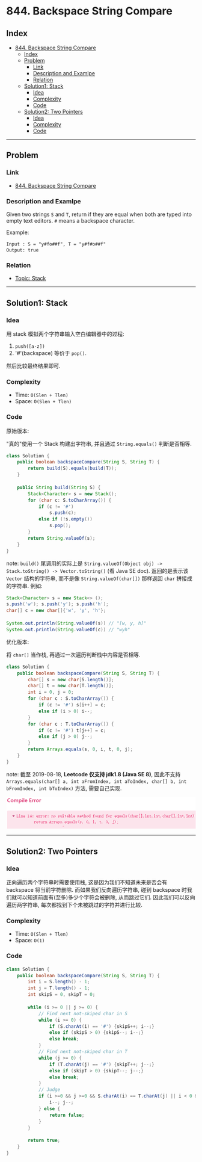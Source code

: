 # 844. Backspace String Compare

## Index

- [844. Backspace String Compare](#844-backspace-string-compare)
  - [Index](#index)
  - [Problem](#problem)
    - [Link](#link)
    - [Description and Examlpe](#description-and-examlpe)
    - [Relation](#relation)
  - [Solution1: Stack](#solution1-stack)
    - [Idea](#idea)
    - [Complexity](#complexity)
    - [Code](#code)
  - [Solution2: Two Pointers](#solution2-two-pointers)
    - [Idea](#idea-1)
    - [Complexity](#complexity-1)
    - [Code](#code-1)

----

## Problem

### Link

- [844. Backspace String Compare][1]

### Description and Examlpe

Given two strings `S` and `T`, return if they are equal when both are typed into empty text editors. `#` means a backspace character.

Example:

```nohighlight
Input : S = "y#fo##f", T = "y#f#o##f"
Output: true
```

### Relation

- [Topic: Stack][2]

----

## Solution1: Stack

### Idea

用 stack 模拟两个字符串输入空白编辑器中的过程:

1. `push([a-z])`
2. '#'(backspace) 等价于 `pop()`.

然后比较最终结果即可.

### Complexity

- Time: `O(Slen + Tlen)`
- Space: `O(Slen + Tlen)`

### Code

原始版本:

"真的"使用一个 Stack 构建出字符串, 并且通过 `String.equals()` 判断是否相等.

```java
class Solution {
    public boolean backspaceCompare(String S, String T) {
        return build(S).equals(build(T));
    }

    public String build(String S) {
        Stack<Character> s = new Stack();
        for (char c: S.toCharArray()) {
            if (c != '#')
                s.push(c);
            else if (!s.empty())
                s.pop();
        }
        return String.valueOf(s);
    }
}
```

note: `build()` 尾调用的实际上是 `String.valueOf(Object obj) -> Stack.toString() -> Vector.toString()` (看 Java SE doc). 返回的是表示该 `Vector` 结构的字符串, 而不是像 `String.valueOf(char[])` 那样返回 `char` 拼接成的字符串. 例如:

```java
Stack<Character> s = new Stack<> ();
s.push('w'); s.push('y'); s.push('h');
char[] c = new char[]{'w', 'y', 'h'};

System.out.println(String.valueOf(s)) // "[w, y, h]"
System.out.println(String.valueOf(c)) // "wyh"
```

优化版本:

将 `char[]` 当作栈, 再通过一次遍历判断栈中内容是否相等.

```java
class Solution {
    public boolean backspaceCompare(String S, String T) {
        char[] s = new char[S.length()];
        char[] t = new char[T.length()];
        int i = 0, j = 0;
        for (char c : S.toCharArray()) {
            if (c != '#') s[i++] = c;
            else if (i > 0) i--;
        }
        for (char c : T.toCharArray()) {
            if (c != '#') t[j++] = c;
            else if (j > 0) j--;
        }
        return Arrays.equals(s, 0, i, t, 0, j);
    }
}
```

note: 截至 2019-08-18, **Leetcode 仅支持 jdk1.8 (Java SE 8)**, 因此不支持 `Arrays.equals​(char[] a, int aFromIndex, int aToIndex, char[] b, int bFromIndex, int bToIndex)` 方法, 需要自己实现.

![844.figure1.png][3]

----

## Solution2: Two Pointers

### Idea

正向遍历两个字符串时需要使用栈, 这是因为我们不知道未来是否会有 backspace 将当前字符删除. 而如果我们反向遍历字符串, 碰到 backspace 时我们就可以知道前面有(至多)多少个字符会被删除, 从而跳过它们. 因此我们可以反向遍历两字符串, 每次都找到下个未被跳过的字符并进行比较.

### Complexity

- Time: `O(Slen + Tlen)`
- Space: `O(1)`

### Code

```java
class Solution {
    public boolean backspaceCompare(String S, String T) {
        int i = S.length() - 1;
        int j = T.length() - 1;
        int skipS = 0, skipT = 0;

        while (i >= 0 || j >= 0) {
            // Find next not-skiped char in S
            while (i >= 0) {
                if (S.charAt(i) == '#') {skipS++; i--;}
                else if (skipS > 0) {skipS--; i--;}
                else break;
            }
            // Find next not-skiped char in T
            while (j >= 0) {
                if (T.charAt(j) == '#') {skipT++; j--;}
                else if (skipT > 0) {skipT--; j--;}
                else break;
            }
            // Judge
            if (i >=0 && j >=0 && S.charAt(i) == T.charAt(j) || i < 0 && j < 0) {
                i--; j--;
            } else {
                return false;
            }
        }

        return true;
    }
}
```

[1]: https://leetcode.com/problems/backspace-string-compare/
[2]: ../topics/stack.md
[3]: ./images/844.figure1.png
